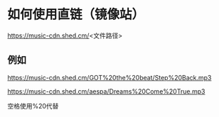如何使用直链（镜像站）
====
https://music-cdn.shed.cm/<文件路径>

例如
----
https://music-cdn.shed.cm/GOT%20the%20beat/Step%20Back.mp3

https://music-cdn.shed.cm/aespa/Dreams%20Come%20True.mp3

空格使用%20代替
